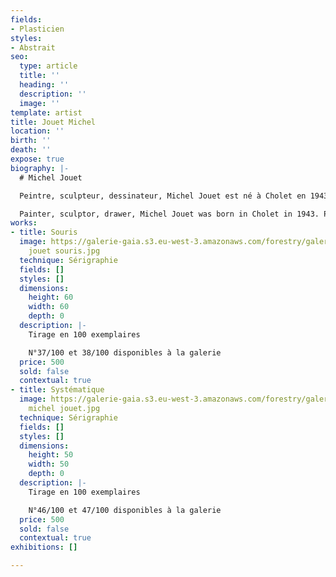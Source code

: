 ```yaml
---
fields:
- Plasticien
styles:
- Abstrait
seo:
  type: article
  title: ''
  heading: ''
  description: ''
  image: ''
template: artist
title: Jouet Michel
location: ''
birth: ''
death: ''
expose: true
biography: |-
  # Michel Jouet

  Peintre, sculpteur, dessinateur, Michel Jouet est né à Cholet en 1943. Passionné de dessin depuis son enfance, il participe entre 1970 et 1973 à plusieurs expositions à Cholet, Nantes, et au Festival international d'art contemporain à Royan. Après une quinzaine d'années de pause au publique, l'artiste utilise le blanc et le noir qui sont est couleurs favorites. Cependant, il n'exclut pas pour autant les couleurs primaires. Ses œuvres sont parfois tempérées d'une structure métallique, d'autres encore d'un fil à plomb alimentant son visuel.

  Painter, sculptor, drawer, Michel Jouet was born in Cholet in 1943. Passionate about drawing since his childhood, he participated between 1970 and 1973 in several exhibitions in Cholet, Nantes, and the International Festival of Contemporary Art in Royan. After a fifteen-year break from the public, the artist uses white and black which are his favorite colors. However, he does not exclude primary colors. His works are sometimes tempered with a metal structure, others still with a plumb line feeding his visual.
works:
- title: Souris
  image: https://galerie-gaia.s3.eu-west-3.amazonaws.com/forestry/galerie gaia michel
    jouet souris.jpg
  technique: Sérigraphie
  fields: []
  styles: []
  dimensions:
    height: 60
    width: 60
    depth: 0
  description: |-
    Tirage en 100 exemplaires

    N°37/100 et 38/100 disponibles à la galerie
  price: 500
  sold: false
  contextual: true
- title: Systématique
  image: https://galerie-gaia.s3.eu-west-3.amazonaws.com/forestry/galerie gaia systematique
    michel jouet.jpg
  technique: Sérigraphie
  fields: []
  styles: []
  dimensions:
    height: 50
    width: 50
    depth: 0
  description: |-
    Tirage en 100 exemplaires

    N°46/100 et 47/100 disponibles à la galerie
  price: 500
  sold: false
  contextual: true
exhibitions: []

---
```

